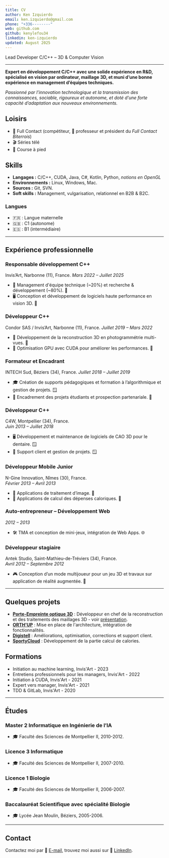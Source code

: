```yaml
---
title: CV
author: Ken Izquierdo
email: ken.izquierdo@gmail.com
phone: "+336--------"
web: github.com
github: kenylefou34 
linkedin: ken-izquierdo
updated: August 2025
---
```


Lead Developer C/C++ – 3D & Computer Vision

---

**Expert en développement C/C++ avec une solide expérience en R&D, spécialisé en vision par ordinateur, maillage 3D, et muni d’une bonne expérience en management d’équipes techniques.**

*Passionné par l’innovation technologique et la transmission des connaissances, sociable, rigoureux et autonome, et doté d’une forte capacité d’adaptation aux nouveaux environnements.*

## Loisirs

- 🥊 Full Contact (compétiteur, 🥋 professeur et président du *Full Contact Biterrois*)
- 🎬 Séries télé
- 🏃 Course à pied

## Skills

- **Langages :** C/C++, CUDA, Java, C#, Kotlin, Python, *notions en OpenGL*
- **Environnements :** Linux, Windows, Mac.
- **Sources :** Git, SVN.
- **Soft skills :** Management, vulgarisation, relationnel en B2B & B2C.

### Langues 

- 🇫🇷 : Langue maternelle  
- 🇬🇧 : C1 (autonome)
- 🇪🇸 : B1 (intermédiaire)

---

## Expérience professionnelle

### Responsable développement C++
Invis’Art, Narbonne (11), France.
*Mars 2022 – Juillet 2025*  

- 💼 Management d'équipe technique (~20%) et recherche & développement (~80%). 🐧  
- 🖥️ Conception et développement de logiciels haute performance en vision 3D. 🐧  

### Développeur C++
Condor SAS / Invis’Art, Narbonne (11), France.
*Juillet 2019 – Mars 2022*  

- 📸 Développement de la reconstruction 3D en photogrammétrie multi-vues. 🐧
- 🚀 Optimisation GPU avec CUDA pour améliorer les performances. 🐧  

### Formateur et Encadrant
INTECH Sud, Béziers (34), France.
*Juillet 2018 – Juillet 2019*  

- 🎓 Création de supports pédagogiques et formation à l’algorithmique et gestion de projets. 🪟
- 🤝 Encadrement des projets étudiants et prospection partenariale. 🐧   

### Développeur C++
C4W, Montpellier (34), France.     
*Juin 2013 – Juillet 2018*  

- 🖥️ Développement et maintenance de logiciels de CAO 3D pour le dentaire. 🪟 
- 👥 Support client et gestion de projets. 🪟

### Développeur Mobile Junior
N-Gine Innovation, Nîmes (30), France.  
*Février 2013 – Avril 2013*

- 📱 Applications de traitement d’image. 🤖
- 📱 Applications de calcul des dépenses caloriques. 🍎

### Auto-entrepreneur – Développement Web
*2012 – 2013*  
- 🛠️ TMA et conception de mini-jeux, intégration de Web Apps. 🌐  

### Développeur stagiaire
Antek Studio, Saint-Mathieu-de-Tréviers (34), France.  
*Avril 2012 – Septembre 2012*  

- 🎮 Conception d’un mode multijoueur pour un jeu 3D et travaux sur application de réalité augmentée. 🤖

---

## Quelques projets

- **[Porte-Empreinte optique 3D](https://www.youtube.com/watch?v=0UtZMvnfV6s)** : Développeur en chef de la reconstruction et des traitements des maillages 3D - voir [présentation](https://www.youtube.com/watch?v=jvU0j-GJay8).
- **[ORTH'UP](https://orthup.fr/)** : Mise en place de l'architecture, intégration de fonctionnalités.
- **[Digistell](https://c4w.com/solutions/digistell)** : Améliorations, optimisation, corrections et support client.
- **[SportyCloud](https://www.sportycloud.com/)** : Développement de la partie calcul de calories.

## Formations

- Initiation au machine learning, Invis'Art - 2023
- Entretiens professionnels pour les managers, Invis'Art - 2022
- Initiation à CUDA, Invis'Art - 2021
- Expert vers manager, Invis'Art - 2021
- TDD & GitLab, Invis'Art - 2020

---

## Études

### Master 2 Informatique en Ingénierie de l’IA
- 🎓 Faculté des Sciences de Montpellier II, 2010-2012.  

### Licence 3 Informatique
- 🎓 Faculté des Sciences de Montpellier II, 2007-2010.  

### Licence 1 Biologie
- 🎓 Faculté des Sciences de Montpellier II, 2006-2007. 

### Baccalauréat Scientifique avec spécialité Biologie
- 🎓 Lycée Jean Moulin, Béziers, 2005-2006.  

---

## Contact

Contactez moi par 📧 [E-mail](mailto:ken.izquierdo@gmail.com), trouvez moi aussi sur 🔗 [LinkedIn](https://www.linkedin.com/in/ken-izquierdo/).
